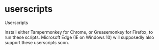 # userscripts
Userscripts

Install either Tampermonkey for Chrome, or Greasemonkey for Firefox, to run these scripts. Microsoft Edge (IE on Windows 10) will supposedly also support these userscripts soon. 
